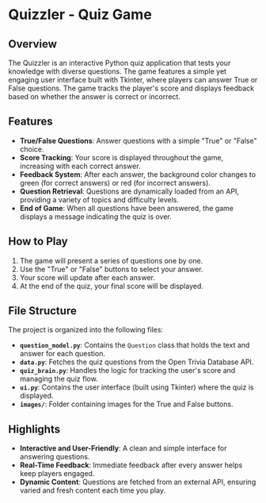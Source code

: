 # Quizzler - Quiz Game

## Overview
The Quizzler is an interactive Python quiz application that tests your knowledge with diverse questions. The game features a simple yet engaging user interface built with Tkinter, where players can answer True or False questions. The game tracks the player's score and displays feedback based on whether the answer is correct or incorrect.

## Features
- **True/False Questions**: Answer questions with a simple "True" or "False" choice.
- **Score Tracking**: Your score is displayed throughout the game, increasing with each correct answer.
- **Feedback System**: After each answer, the background color changes to green (for correct answers) or red (for incorrect answers).
- **Question Retrieval**: Questions are dynamically loaded from an API, providing a variety of topics and difficulty levels.
- **End of Game**: When all questions have been answered, the game displays a message indicating the quiz is over.

## How to Play
1. The game will present a series of questions one by one.
2. Use the "True" or "False" buttons to select your answer.
3. Your score will update after each answer.
4. At the end of the quiz, your final score will be displayed.

## File Structure
The project is organized into the following files:
- **`question_model.py`**: Contains the `Question` class that holds the text and answer for each question.
- **`data.py`**: Fetches the quiz questions from the Open Trivia Database API.
- **`quiz_brain.py`**: Handles the logic for tracking the user's score and managing the quiz flow.
- **`ui.py`**: Contains the user interface (built using Tkinter) where the quiz is displayed.
- **`images/`**: Folder containing images for the True and False buttons.

## Highlights
- **Interactive and User-Friendly**: A clean and simple interface for answering questions.
- **Real-Time Feedback**: Immediate feedback after every answer helps keep players engaged.
- **Dynamic Content**: Questions are fetched from an external API, ensuring varied and fresh content each time you play.
